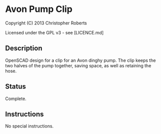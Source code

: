 Avon Pump Clip
==============

Copyright (C) 2013 Christopher Roberts

Licensed under the GPL v3 - see [LICENCE.md]

Description
-----------
OpenSCAD design for a clip for an Avon dinghy pump. 
The clip keeps the two halves of the pump together, saving space, as well as retaining the hose.

Status
------
Complete.

Instructions
------------
No special instructions.
